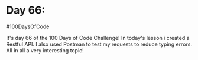 # Day 66:
#100DaysOfCode

It's day 66 of the 100 Days of Code Challenge! In today's lesson i created a Restful API. I also used Postman to test my requests to reduce typing errors. All in all a very interesting topic!